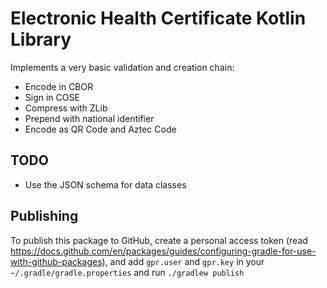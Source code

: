 # Electronic Health Certificate Kotlin Library

Implements a very basic validation and creation chain:
 - Encode in CBOR
 - Sign in COSE
 - Compress with ZLib
 - Prepend with national identifier
 - Encode as QR Code and Aztec Code

## TODO

- Use the JSON schema for data classes

## Publishing

To publish this package to GitHub, create a personal access token (read <https://docs.github.com/en/packages/guides/configuring-gradle-for-use-with-github-packages>), and add `gpr.user` and `gpr.key` in your `~/.gradle/gradle.properties` and run `./gradlew publish`
